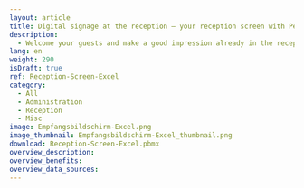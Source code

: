 ```yaml
---
layout: article
title: Digital signage at the reception ― your reception screen with Peakboard
description: 
  - Welcome your guests and make a good impression already in the reception area with this appealing template. Or use it to show your visitors appointments and room allocations on displays at the reception. The appointments are maintained for this purpose via an Excel file. Just download the template and impress your guests!
lang: en
weight: 290
isDraft: true
ref: Reception-Screen-Excel
category:
  - All
  - Administration
  - Reception
  - Misc
image: Empfangsbildschirm-Excel.png
image_thumbnail: Empfangsbildschirm-Excel_thumbnail.png
download: Reception-Screen-Excel.pbmx
overview_description:
overview_benefits:
overview_data_sources:
---
```

